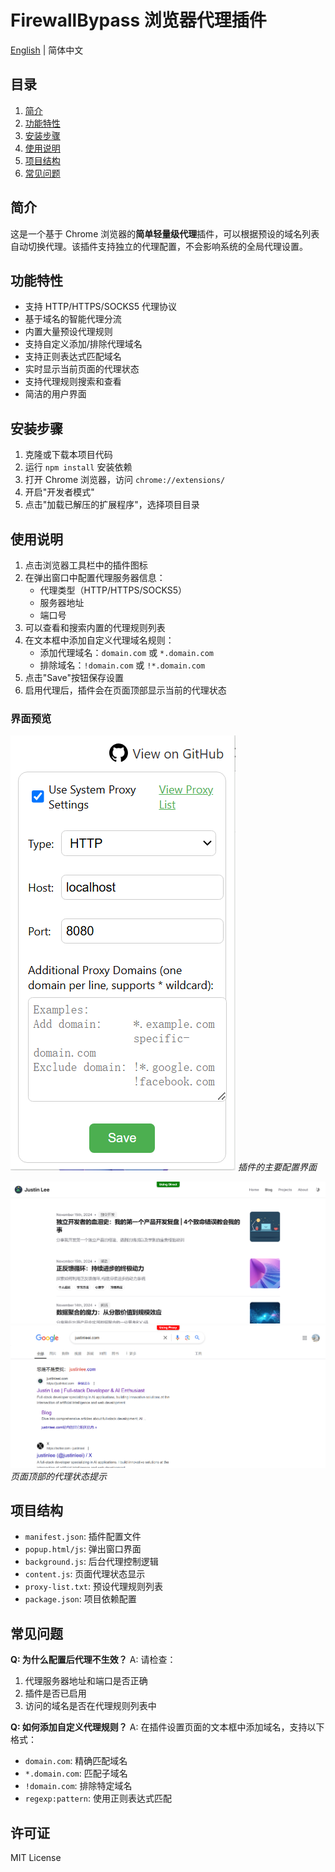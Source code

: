 # FirewallBypass 浏览器代理插件

[English](./README.en.md) | 简体中文

## 目录
1. [简介](#简介)
2. [功能特性](#功能特性)
3. [安装步骤](#安装步骤)
4. [使用说明](#使用说明)
5. [项目结构](#项目结构)
6. [常见问题](#常见问题)

## 简介

这是一个基于 Chrome 浏览器的**简单轻量级代理**插件，可以根据预设的域名列表自动切换代理。该插件支持独立的代理配置，不会影响系统的全局代理设置。

## 功能特性

- 支持 HTTP/HTTPS/SOCKS5 代理协议
- 基于域名的智能代理分流
- 内置大量预设代理规则
- 支持自定义添加/排除代理域名
- 支持正则表达式匹配域名
- 实时显示当前页面的代理状态
- 支持代理规则搜索和查看
- 简洁的用户界面

## 安装步骤

1. 克隆或下载本项目代码
2. 运行 `npm install` 安装依赖
3. 打开 Chrome 浏览器，访问 `chrome://extensions/`
4. 开启"开发者模式"
5. 点击"加载已解压的扩展程序"，选择项目目录

## 使用说明

1. 点击浏览器工具栏中的插件图标
2. 在弹出窗口中配置代理服务器信息：
   - 代理类型（HTTP/HTTPS/SOCKS5）
   - 服务器地址
   - 端口号
3. 可以查看和搜索内置的代理规则列表
4. 在文本框中添加自定义代理域名规则：
   - 添加代理域名：`domain.com` 或 `*.domain.com`
   - 排除域名：`!domain.com` 或 `!*.domain.com`
5. 点击"Save"按钮保存设置
6. 启用代理后，插件会在页面顶部显示当前的代理状态

### 界面预览

![插件弹出窗口](./images/popup.png)
*插件的主要配置界面*

![代理状态显示](./images/no-proxy-indicate.png)
![代理状态显示](./images/proxy-indicate.png)
*页面顶部的代理状态提示*

## 项目结构

- `manifest.json`: 插件配置文件
- `popup.html/js`: 弹出窗口界面
- `background.js`: 后台代理控制逻辑
- `content.js`: 页面代理状态显示
- `proxy-list.txt`: 预设代理规则列表
- `package.json`: 项目依赖配置

## 常见问题

**Q: 为什么配置后代理不生效？**
A: 请检查：
1. 代理服务器地址和端口是否正确
2. 插件是否已启用
3. 访问的域名是否在代理规则列表中

**Q: 如何添加自定义代理规则？**
A: 在插件设置页面的文本框中添加域名，支持以下格式：
- `domain.com`: 精确匹配域名
- `*.domain.com`: 匹配子域名
- `!domain.com`: 排除特定域名
- `regexp:pattern`: 使用正则表达式匹配

## 许可证

MIT License
